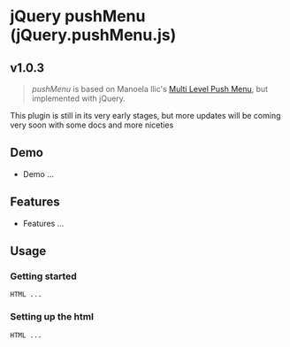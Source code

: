 # jQuery pushMenu (jQuery.pushMenu.js)

## v1.0.3

> *pushMenu* is based on Manoela llic's [Multi Level Push Menu](https://github.com/codrops/MultiLevelPushMenu), but implemented with jQuery.

This plugin is still in its very early stages, but more updates will be coming very soon with some docs and more niceties

## Demo

 - Demo ...

## Features

 - Features ...

## Usage

### Getting started

```
HTML ...
```

### Setting up the html

```
HTML ...
```
